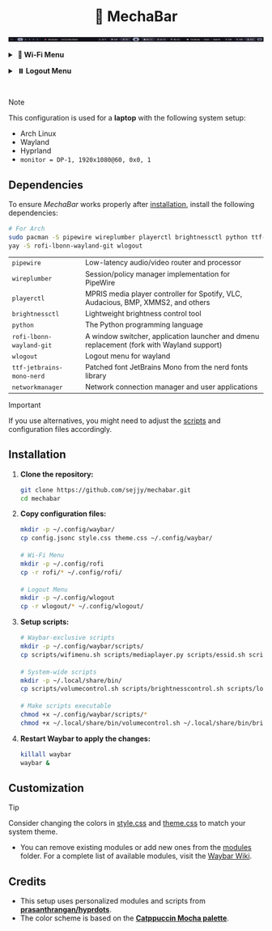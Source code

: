 <h1 align="center" style="border-style: none;">🤖 MechaBar</h1>

![MechaBar](/assets/v1.2.0.png)

<a id="wifi-menu"></a>

<details>
    <summary><strong>&nbsp;🛜 Wi-Fi Menu</strong></summary>
    <br>
    <img src="assets/wifimenu.png" alt="Wi-Fi Menu" />
</details>

<a id="logout-menu"></a>

<details>
    <summary><strong>&nbsp;⏸️ Logout Menu</strong></summary>
    <br>
    <table>
        <tr>
            <td><img src="assets/logout1.0.png" alt="Logout Menu 1.0" /></td>
            <td><img src="assets/logout1.1.png" alt="Logout Menu 1.1" /></td>
        </tr>
        <tr>
            <td><img src="assets/logout2.0.png" alt="Logout Menu 2.0" /></td>
            <td><img src="assets/logout2.1.png" alt="Logout Menu 2.1" /></td>
        </tr>
    </table>
</details>

#

> [!NOTE]
> This configuration is used for a **laptop** with the following system setup:

- Arch Linux
- Wayland
- Hyprland
- `monitor = DP-1, 1920x1080@60, 0x0, 1`

## Dependencies

To ensure _MechaBar_ works properly after [installation](#installation), install the following dependencies:

```bash
# For Arch
sudo pacman -S pipewire wireplumber playerctl brightnessctl python ttf-jetbrains-mono-nerd networkmanager
yay -S rofi-lbonn-wayland-git wlogout
```

|                           |                                                                                           |
| ------------------------- | ----------------------------------------------------------------------------------------- |
| `pipewire`                | Low-latency audio/video router and processor                                              |
| `wireplumber`             | Session/policy manager implementation for PipeWire                                        |
| `playerctl`               | MPRIS media player controller for Spotify, VLC, Audacious, BMP, XMMS2, and others         |
| `brightnessctl`           | Lightweight brightness control tool                                                       |
| `python`                  | The Python programming language                                                           |
| `rofi-lbonn-wayland-git`  | A window switcher, application launcher and dmenu replacement (fork with Wayland support) |
| `wlogout`                 | Logout menu for wayland                                                                   |
| `ttf-jetbrains-mono-nerd` | Patched font JetBrains Mono from the nerd fonts library                                   |
| `networkmanager`          | Network connection manager and user applications                                          |

> [!IMPORTANT]
> If you use alternatives, you might need to adjust the [scripts](/scripts/) and configuration files accordingly.

## Installation

1. **Clone the repository:**

   ```bash
   git clone https://github.com/sejjy/mechabar.git
   cd mechabar
   ```

2. **Copy configuration files:**

   ```bash
   mkdir -p ~/.config/waybar/
   cp config.jsonc style.css theme.css ~/.config/waybar/

   # Wi-Fi Menu
   mkdir -p ~/.config/rofi
   cp -r rofi/* ~/.config/rofi/

   # Logout Menu
   mkdir -p ~/.config/wlogout
   cp -r wlogout/* ~/.config/wlogout/
   ```

3. **Setup scripts:**

   ```bash
   # Waybar-exclusive scripts
   mkdir -p ~/.config/waybar/scripts/
   cp scripts/wifimenu.sh scripts/mediaplayer.py scripts/essid.sh scripts/cpuinfo.sh ~/.config/waybar/scripts/

   # System-wide scripts
   mkdir -p ~/.local/share/bin/
   cp scripts/volumecontrol.sh scripts/brightnesscontrol.sh scripts/logoutlaunch.sh ~/.local/share/bin/

   # Make scripts executable
   chmod +x ~/.config/waybar/scripts/*
   chmod +x ~/.local/share/bin/volumecontrol.sh ~/.local/share/bin/brightnesscontrol.sh ~/.local/share/bin/logoutlaunch.sh
   ```

4. **Restart Waybar to apply the changes:**

   ```bash
   killall waybar
   waybar &
   ```

## Customization

> [!TIP]
> Consider changing the colors in [style.css](/style.css) and [theme.css](/theme.css) to match your system theme.

- You can remove existing modules or add new ones from the [modules](/modules/) folder. For a complete list of available modules, visit the [Waybar Wiki](https://github.com/Alexays/Waybar/wiki).

## Credits

- This setup uses personalized modules and scripts from **[prasanthrangan/hyprdots](https://github.com/prasanthrangan/hyprdots)**.
- The color scheme is based on the **[Catppuccin Mocha palette](https://github.com/catppuccin/catppuccin/blob/main/docs/style-guide.md)**.
